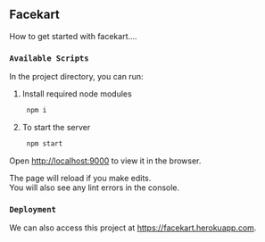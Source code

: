 ## Facekart

How to get started with facekart....

### `Available Scripts`

In the project directory, you can run:

1. Install required node modules
  
   ```bash
    npm i
   ```
2. To start the server
  
   ```bash
    npm start
   ```

Open [http://localhost:9000](http://localhost:9000) to view it in the browser.


The page will reload if you make edits.<br />
You will also see any lint errors in the console.

### `Deployment`

We can also access this project at https://facekart.herokuapp.com.




